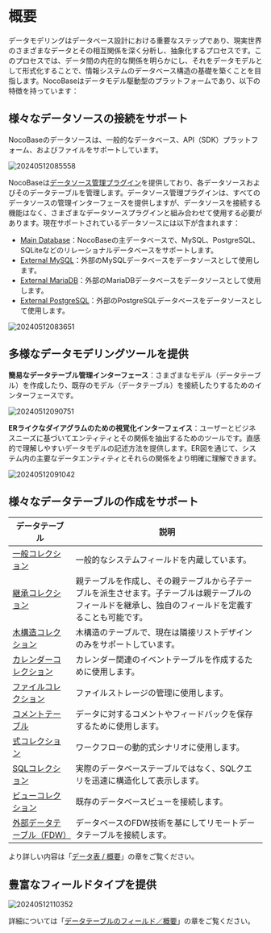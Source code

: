 # 概要

データモデリングはデータベース設計における重要なステップであり、現実世界のさまざまなデータとその相互関係を深く分析し、抽象化するプロセスです。このプロセスでは、データ間の内在的な関係を明らかにし、それをデータモデルとして形式化することで、情報システムのデータベース構造の基礎を築くことを目指します。NocoBaseはデータモデル駆動型のプラットフォームであり、以下の特徴を持っています：

## 様々なデータソースの接続をサポート

NocoBaseのデータソースは、一般的なデータベース、API（SDK）プラットフォーム、およびファイルをサポートしています。

![20240512085558](https://static-docs.nocobase.com/20240512085558.png)

NocoBaseは[データソース管理プラグイン](/handbook/data-source-manager)を提供しており、各データソースおよびそのデータテーブルを管理します。データソース管理プラグインは、すべてのデータソースの管理インターフェースを提供しますが、データソースを接続する機能はなく、さまざまなデータソースプラグインと組み合わせて使用する必要があります。現在サポートされているデータソースには以下が含まれます：

- [Main Database](/handbook/data-source-main)：NocoBaseの主データベースで、MySQL、PostgreSQL、SQLiteなどのリレーショナルデータベースをサポートします。
- [External MySQL](/handbook/data-source-external-mysql)：外部のMySQLデータベースをデータソースとして使用します。
- [External MariaDB](/handbook/data-source-external-mariadb)：外部のMariaDBデータベースをデータソースとして使用します。
- [External PostgreSQL](/handbook/data-source-external-postgres)：外部のPostgreSQLデータベースをデータソースとして使用します。

![20240512083651](https://static-docs.nocobase.com/20240512083651.png)

## 多様なデータモデリングツールを提供

**簡易なデータテーブル管理インターフェース**：さまざまなモデル（データテーブル）を作成したり、既存のモデル（データテーブル）を接続したりするためのインターフェースです。

![20240512090751](https://static-docs.nocobase.com/20240512090751.png)

**ERライクなダイアグラムのための視覚化インターフェイス**：ユーザーとビジネスニーズに基づいてエンティティとその関係を抽出するためのツールです。直感的で理解しやすいデータモデルの記述方法を提供します。ER図を通じて、システム内の主要なデータエンティティとそれらの関係をより明確に理解できます。

![20240512091042](https://static-docs.nocobase.com/20240410075906.png)

## 様々なデータテーブルの作成をサポート

| データテーブル                                                        | 説明                                                                                                                                                   |
| --------------------------------------------------------------------- | ------------------------------------------------------------------------------------------------------------------------------------------------------ |
| [一般コレクション](/handbook/data-source-main/general-collection)     | 一般的なシステムフィールドを内蔵しています。                                                                                                           |
| [継承コレクション](/handbook/data-source-main/inheritance-collection) | 親テーブルを作成し、その親テーブルから子テーブルを派生させます。子テーブルは親テーブルのフィールドを継承し、独自のフィールドを定義することも可能です。 |
| [木構造コレクション](/handbook/collection-tree)                       | 木構造のテーブルで、現在は隣接リストデザインのみをサポートしています。                                                                                 |
| [カレンダーコレクション](/handbook/calendar/calendar-collection)      | カレンダー関連のイベントテーブルを作成するために使用します。                                                                                           |
| [ファイルコレクション](/handbook/file-manager/file-collection)        | ファイルストレージの管理に使用します。                                                                                                                 |
| [コメントテーブル](/handbook/comments/comment-collection)             | データに対するコメントやフィードバックを保存するために使用します。                                                                                     |
| [式コレクション](/handbook/collection-expression/collection)          | ワークフローの動的式シナリオに使用します。                                                                                                             |
| [SQLコレクション](/handbook/collection-sql)                           | 実際のデータベーステーブルではなく、SQLクエリを迅速に構造化して表示します。                                                                            |
| [ビューコレクション](/handbook/collection-view)                       | 既存のデータベースビューを接続します。                                                                                                                 |
| [外部データテーブル（FDW）](/handbook/collection-fdw)                 | データベースのFDW技術を基にしてリモートデータテーブルを接続します。                                                                                    |

より詳しい内容は「[データ表 / 概要](/handbook/data-modeling/collection)」の章をご覧ください。

## 豊富なフィールドタイプを提供

![20240512110352](https://static-docs.nocobase.com/20240512110352.png)

詳細については「[データテーブルのフィールド／概要](/handbook/data-modeling/collection-fields)」の章をご覧ください。

